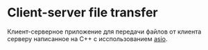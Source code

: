 # Client-server file transfer
Клиент-серверное приложение для передачи файлов от клиента серверу написанное на C++ с исспользованием [asio](https://think-async.com/Asio/).
